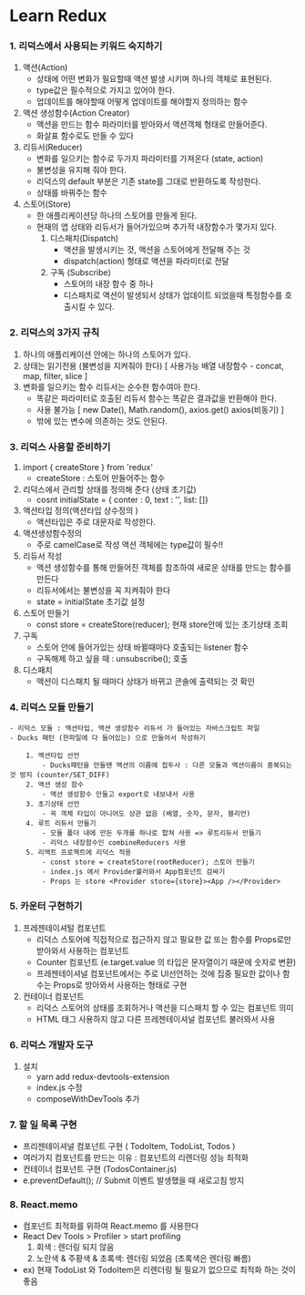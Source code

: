# Learn Redux

### 1. 리덕스에서 사용되는 키워드 숙지하기

1. 액션(Action)
    - 상태에 어떤 변화가 필요할때 액션 발생 시키며 하나의 객체로 표현된다.
    - type값은 필수적으로 가지고 있어야 한다.
    - 업데이트를 해야할때 어떻게 업데이트를 해야할지 정의하는 함수
2. 액션 생성함수(Action Creator)
    - 액션을 만드는 함수 파라미터를 받아와서 액션객체 형태로 만들어준다.
    - 화살표 함수로도 만들 수 있다
3. 리듀서(Reducer)
    - 변화를 일으키는 함수로 두가지 파라미터를 가져온다 (state, action)
    - 불변성을 유지해 줘야 한다.
    - 리덕스의 default 부분은 기존 state를 그대로 반환하도록 작성한다.
    - 상태를 바꿔주는 함수
4. 스토어(Store)
    - 한 애플리케이션당 하나의 스토어를 만들게 된다.
    - 현재의 앱 상태와 리듀서가 들어가있으며 추가적 내장함수가 몇가지 있다.
        1. 디스패치(Dispatch)
            - 액션을 발생시키는 것, 액션을 스토어에게 전달해 주는 것
            - dispatch(action) 형태로 액션을 파라미터로 전달
        2. 구독 (Subscribe)
            - 스토어의 내장 함수 중 하나
            - 디스패치로 액션이 발생되서 상태가 업데이트 되었을때 특정함수를 호출시킬 수 있다.

### 2. 리덕스의 3가지 규칙

1. 하나의 애플리케이션 안에는 하나의 스토어가 있다.
2. 상태는 읽기전용 (불변성을 지켜줘야 한다) [ 사용가능 배열 내장함수 - concat, map, filter, slice ]
3. 변화를 일으키는 함수 리듀서는 순수한 함수여아 한다.
    - 똑같은 파라미터로 호출된 리듀서 함수는 똑같은 결과값을 반환해야 한다.
    - 사용 불가능 [ new Date(), Math.random(), axios.get() axios(비동기) ]
    - 밖에 있는 변수에 의존하는 것도 안된다.

### 3. 리덕스 사용할 준비하기

1. import { createStore } from 'redux'
    - createStore : 스토어 만들어주는 함수
2. 리덕스에서 관리할 상태를 정의해 준다 (상태 초기값)
    - cosnt initialState = { conter : 0, text : '', list: []}
3. 액션타입 정의(액션타입 상수정의 )
    - 액션타입은 주로 대문자로 작성한다.
4. 액션생성함수정의
    - 주로 camelCase로 작성 액션 객체에는 type값이 필수!!
5. 리듀서 작성
    - 액션 생성함수를 통해 만들어진 객체를 참조하여 새로운 상태를 만드는 함수를 만든다
    - 리듀서에서는 불변성을 꼭 지켜줘야 한다
    - state = initialState 초기값 설정
6. 스토어 만들기
    - const store = createStore(reducer); 현재 store안에 있는 초기상태 조회
7. 구독
    - 스토어 안에 들어가있는 상태 바뀔때마다 호출되는 listener 함수
    - 구독해제 하고 싶을 때 : unsubscribe(); 호출
8. 디스패치
    - 액션이 디스패치 될 때마다 상태가 바뀌고 콘솔에 출력되는 것 확인

### 4. 리덕스 모듈 만들기

    - 리덕스 모듈 : 액션타입, 액션 생성함수 리듀서 가 들어있는 자바스크립트 파일
    - Ducks 패턴 (한파일에 다 들어있는) 으로 만들어서 작성하기

        1. 액션타입 선언
            - Ducks패턴을 만들땐 액션의 이름에 접두사 : 다른 모듈과 액션이름이 중복되는 것 방지 (counter/SET_DIFF)
        2. 액션 생성 함수
            - 액션 생성함수 만들고 export로 내보내서 사용
        3. 초기상태 선언
            - 꼭 객체 타입이 아니어도 상관 없음 (배열, 숫자, 문자, 블리언)
        4. 루트 리듀서 만들기
            - 모듈 폴더 내에 만든 두개를 하나로 합쳐 사용 => 루트리듀서 만들기
            - 리덕스 내장함수인 combineReducers 사용
        5. 리액트 프로젝트에 리덕스 적용
            - const store = createStore(rootReducer); 스토어 만들기
            - index.js 에서 Provider불러와서 App컴포넌트 감싸기
            - Props 는 store <Provider store={store}><App /></Provider>

### 5. 카운터 구현하기

1. 프레젠테이셔털 컴포넌트
    - 리덕스 스토어에 직접적으로 접근하지 않고 필요한 값 또는 함수를 Props로만 받아와서 사용하는 컴포넌트
    - Counter 컴포넌트 (e.target.value 의 타입은 문자열이기 때문에 숫자로 변환)
    - 프레젠테이셔널 컴포넌트에서는 주로 UI선언하는 것에 집중 필요한 값이나 함수는 Props로 방아와서 사용하는 형태로 구현
2. 컨테이너 컴포넌트
    - 리덕스 스토어의 상태를 조회하거나 액션을 디스패치 할 수 있는 컴포넌트 의미
    - HTML 태그 사용하지 않고 다른 프레젠테이셔널 컴포넌트 불러와서 사용

### 6. 리덕스 개발자 도구

1. 설치
    - yarn add redux-devtools-extension
    - index.js 수정
    - composeWithDevTools 추가

### 7. 할 일 목록 구현

-   프리젠테이셔널 컴포넌트 구현 ( TodoItem, TodoList, Todos )
-   여러가지 컴포넌트를 만드는 이유 : 컴포넌트의 리렌더링 성능 최적화
-   컨테이너 컴포넌트 구현 (TodosContainer.js)
-   e.preventDefault(); // Submit 이벤트 발생했을 때 새로고침 방지

### 8. React.memo

-   컴포넌트 최적화를 위하여 React.memo 를 사용한다
-   React Dev Tools > Profiler > start profiling
    1. 회색 : 렌더링 되지 않음
    2. 노란색 & 주황색 & 초록색: 렌더링 되었음 (초록색은 렌더링 빠름)
-   ex) 현재 TodoList 와 TodoItem은 리렌더링 될 필요가 없으므로 최적화 하는 것이 좋음
